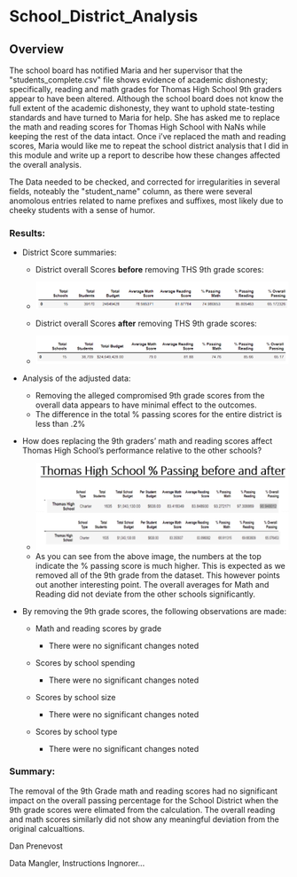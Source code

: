 # School_District_Analysis

## Overview 

The school board has notified Maria and her supervisor that the 
"students_complete.csv" file shows evidence of academic dishonesty;
specifically, reading and math grades for Thomas High School 9th graders
appear to have been altered.  Although the school board does not know the full 
extent of the academic dishonesty, they want to uphold state-testing standards 
and have turned to Maria for help. She has asked me to replace the math and reading
scores for Thomas High School with NaNs while keeping the rest of the data intact.
Once i’ve replaced the math and reading scores, Maria would like me to repeat the 
school district analysis that I did in this module and write up a report to describe
how these changes affected the overall analysis.

The Data needed to be checked, and corrected for irregularities in several fields, noteably the "student_name" column, as there were several anomolous entries related to name prefixes and suffixes, most likely due to cheeky students with a sense of humor.

### Results:

* District Score summaries:

   * District overall Scores **before** removing THS 9th grade scores:
   * ![Scores_Before](/resources/District_overall_before.PNG)

   * District overall Scores **after** removing THS 9th grade scores:
   * ![Scores_After](/resources/District_overall_after.PNG)

* Analysis of the adjusted data:
  * Removing the alleged compromised 9th grade scores from the overall data appears to have minimal effect to the outcomes.
  * The difference in the total % passing scores for the entire district is less than .2%
  

* How does replacing the 9th graders’ math and reading scores affect Thomas High School’s performance relative to the other schools?
  * ![THS_before_after](/resources/before_after.PNG)
   * As you can see from the above image, the numbers at the top indicate the % passing score is much higher.  This is expected as we removed all of the 9th grade from the dataset.  This however points out another interesting point.  The overall averages for Math and Reading did not deviate from the other schools significantly.
  
* By removing the 9th grade scores, the following observations are made:

  * Math and reading scores by grade
    *  There were no significant changes noted
    
  * Scores by school spending
    *   There were no significant changes noted

  * Scores by school size
    *   There were no significant changes noted

  * Scores by school type
    *   There were no significant changes noted


### Summary:

The removal of the 9th Grade math and reading scores had no significant impact on the overall passing percentage for the School District when the 9th grade scores were elimated from the calculation.  The overall reading and math scores similarly did not show any meaningful deviation from the original calcualtions.

Dan Prenevost

Data Mangler, Instructions Ingnorer...


